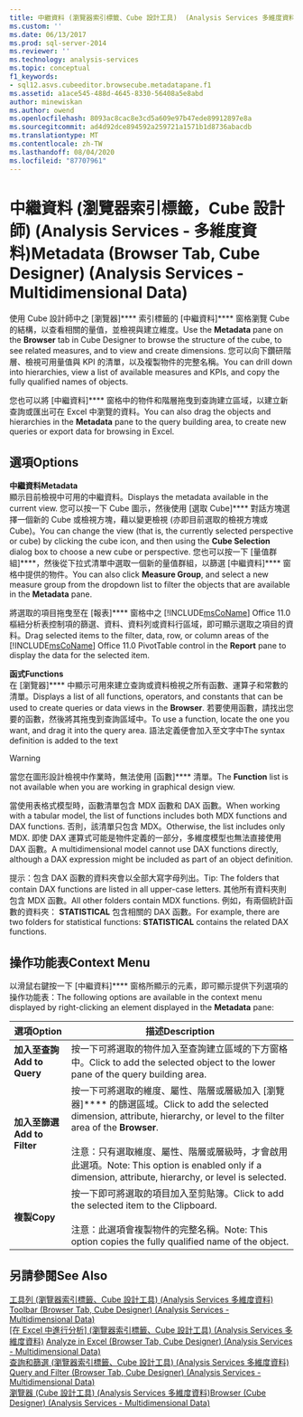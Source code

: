 ```yaml
---
title: 中繼資料 (瀏覽器索引標籤、Cube 設計工具)  (Analysis Services 多維度資料) |Microsoft Docs
ms.custom: ''
ms.date: 06/13/2017
ms.prod: sql-server-2014
ms.reviewer: ''
ms.technology: analysis-services
ms.topic: conceptual
f1_keywords:
- sql12.asvs.cubeeditor.browsecube.metadatapane.f1
ms.assetid: a1ace545-488d-4645-8330-56408a5e8abd
author: minewiskan
ms.author: owend
ms.openlocfilehash: 8093ac8cac8e3cd5a609e97b47ede89912897e8a
ms.sourcegitcommit: ad4d92dce894592a259721a1571b1d8736abacdb
ms.translationtype: MT
ms.contentlocale: zh-TW
ms.lasthandoff: 08/04/2020
ms.locfileid: "87707961"
---
```

# <a name="metadata-browser-tab-cube-designer-analysis-services---multidimensional-data"></a><span data-ttu-id="b68bb-102">中繼資料 (瀏覽器索引標籤，Cube 設計師) (Analysis Services - 多維度資料)</span><span class="sxs-lookup"><span data-stu-id="b68bb-102">Metadata (Browser Tab, Cube Designer) (Analysis Services - Multidimensional Data)</span></span>
  <span data-ttu-id="b68bb-103">使用 Cube 設計師中之 [瀏覽器]\*\*\*\* 索引標籤的 [中繼資料]\*\*\*\* 窗格瀏覽 Cube 的結構，以查看相關的量值，並檢視與建立維度。</span><span class="sxs-lookup"><span data-stu-id="b68bb-103">Use the **Metadata** pane on the **Browser** tab in Cube Designer to browse the structure of the cube, to see related measures, and to view and create dimensions.</span></span> <span data-ttu-id="b68bb-104">您可以向下鑽研階層、檢視可用量值與 KPI 的清單，以及複製物件的完整名稱。</span><span class="sxs-lookup"><span data-stu-id="b68bb-104">You can drill down into hierarchies, view a list of available measures and KPIs, and copy the fully qualified names of objects.</span></span>  
  
 <span data-ttu-id="b68bb-105">您也可以將 [中繼資料]\*\*\*\* 窗格中的物件和階層拖曳到查詢建立區域，以建立新查詢或匯出可在 Excel 中瀏覽的資料。</span><span class="sxs-lookup"><span data-stu-id="b68bb-105">You can also drag the objects and hierarchies in the **Metadata** pane to the query building area, to create new queries or export data for browsing in Excel.</span></span>  
  
## <a name="options"></a><span data-ttu-id="b68bb-106">選項</span><span class="sxs-lookup"><span data-stu-id="b68bb-106">Options</span></span>  
 <span data-ttu-id="b68bb-107">**中繼資料**</span><span class="sxs-lookup"><span data-stu-id="b68bb-107">**Metadata**</span></span>  
 <span data-ttu-id="b68bb-108">顯示目前檢視中可用的中繼資料。</span><span class="sxs-lookup"><span data-stu-id="b68bb-108">Displays the metadata available in the current view.</span></span> <span data-ttu-id="b68bb-109">您可以按一下 Cube 圖示，然後使用 [選取 Cube]\*\*\*\* 對話方塊選擇一個新的 Cube 或檢視方塊，藉以變更檢視 (亦即目前選取的檢視方塊或 Cube)。</span><span class="sxs-lookup"><span data-stu-id="b68bb-109">You can change the view (that is, the currently selected perspective or cube) by clicking the cube icon, and then using the **Cube Selection** dialog box to choose a new cube or perspective.</span></span> <span data-ttu-id="b68bb-110">您也可以按一下 [量值群組]\*\*\*\*，然後從下拉式清單中選取一個新的量值群組，以篩選 [中繼資料]\*\*\*\* 窗格中提供的物件。</span><span class="sxs-lookup"><span data-stu-id="b68bb-110">You can also click **Measure Group**, and select a new measure group from the dropdown list to filter the objects that are available in the **Metadata** pane.</span></span>  
  
 <span data-ttu-id="b68bb-111">將選取的項目拖曳至在 [報表]\*\*\*\* 窗格中之 [!INCLUDE[msCoName](../includes/msconame-md.md)] Office 11.0 樞紐分析表控制項的篩選、資料、資料列或資料行區域，即可顯示選取之項目的資料。</span><span class="sxs-lookup"><span data-stu-id="b68bb-111">Drag selected items to the filter, data, row, or column areas of the [!INCLUDE[msCoName](../includes/msconame-md.md)] Office 11.0 PivotTable control in the **Report** pane to display the data for the selected item.</span></span>  
  
 <span data-ttu-id="b68bb-112">**函式**</span><span class="sxs-lookup"><span data-stu-id="b68bb-112">**Functions**</span></span>  
 <span data-ttu-id="b68bb-113">在 [瀏覽器]\*\*\*\* 中顯示可用來建立查詢或資料檢視之所有函數、運算子和常數的清單。</span><span class="sxs-lookup"><span data-stu-id="b68bb-113">Displays a list of all functions, operators, and constants that can be used to create queries or data views in the **Browser**.</span></span> <span data-ttu-id="b68bb-114">若要使用函數，請找出您要的函數，然後將其拖曳到查詢區域中。</span><span class="sxs-lookup"><span data-stu-id="b68bb-114">To use a function, locate the one you want, and drag it into the query area.</span></span> <span data-ttu-id="b68bb-115">語法定義便會加入至文字中</span><span class="sxs-lookup"><span data-stu-id="b68bb-115">The syntax definition is added to the text</span></span>  
  
> [!WARNING]  
>  <span data-ttu-id="b68bb-116">當您在圖形設計檢視中作業時，無法使用 [函數]\*\*\*\* 清單。</span><span class="sxs-lookup"><span data-stu-id="b68bb-116">The **Function** list is not available when you are working in graphical design view.</span></span>  
  
 <span data-ttu-id="b68bb-117">當使用表格式模型時，函數清單包含 MDX 函數和 DAX 函數。</span><span class="sxs-lookup"><span data-stu-id="b68bb-117">When working with a tabular model, the list of functions includes both MDX functions and DAX functions.</span></span> <span data-ttu-id="b68bb-118">否則，該清單只包含 MDX。</span><span class="sxs-lookup"><span data-stu-id="b68bb-118">Otherwise, the list includes only MDX.</span></span> <span data-ttu-id="b68bb-119">即使 DAX 運算式可能是物件定義的一部分，多維度模型也無法直接使用 DAX 函數。</span><span class="sxs-lookup"><span data-stu-id="b68bb-119">A multidimensional model cannot use DAX functions directly, although a DAX expression might be included as part of an object definition.</span></span>  
  
 <span data-ttu-id="b68bb-120">提示：包含 DAX 函數的資料夾會以全部大寫字母列出。</span><span class="sxs-lookup"><span data-stu-id="b68bb-120">Tip: The folders that contain DAX functions are listed in all upper-case letters.</span></span> <span data-ttu-id="b68bb-121">其他所有資料夾則包含 MDX 函數。</span><span class="sxs-lookup"><span data-stu-id="b68bb-121">All other folders contain MDX functions.</span></span> <span data-ttu-id="b68bb-122">例如，有兩個統計函數的資料夾： **STATISTICAL** 包含相關的 DAX 函數。</span><span class="sxs-lookup"><span data-stu-id="b68bb-122">For example, there are two folders for statistical functions: **STATISTICAL** contains the related DAX functions.</span></span>  
  
## <a name="context-menu"></a><span data-ttu-id="b68bb-123">操作功能表</span><span class="sxs-lookup"><span data-stu-id="b68bb-123">Context Menu</span></span>  
 <span data-ttu-id="b68bb-124">以滑鼠右鍵按一下 [中繼資料]\*\*\*\* 窗格所顯示的元素，即可顯示提供下列選項的操作功能表：</span><span class="sxs-lookup"><span data-stu-id="b68bb-124">The following options are available in the context menu displayed by right-clicking an element displayed in the **Metadata** pane:</span></span>  
  
|<span data-ttu-id="b68bb-125">選項</span><span class="sxs-lookup"><span data-stu-id="b68bb-125">Option</span></span>|<span data-ttu-id="b68bb-126">描述</span><span class="sxs-lookup"><span data-stu-id="b68bb-126">Description</span></span>|  
|------------|-----------------|  
|<span data-ttu-id="b68bb-127">**加入至查詢**</span><span class="sxs-lookup"><span data-stu-id="b68bb-127">**Add to Query**</span></span>|<span data-ttu-id="b68bb-128">按一下可將選取的物件加入至查詢建立區域的下方窗格中。</span><span class="sxs-lookup"><span data-stu-id="b68bb-128">Click to add the selected object to the lower pane of the query building area.</span></span>|  
|<span data-ttu-id="b68bb-129">**加入至篩選**</span><span class="sxs-lookup"><span data-stu-id="b68bb-129">**Add to Filter**</span></span>|<span data-ttu-id="b68bb-130">按一下可將選取的維度、屬性、階層或層級加入 [瀏覽器]\*\*\*\* 的篩選區域。</span><span class="sxs-lookup"><span data-stu-id="b68bb-130">Click to add the selected dimension, attribute, hierarchy, or level to the filter area of the **Browser**.</span></span><br /><br /> <span data-ttu-id="b68bb-131">注意：只有選取維度、屬性、階層或層級時，才會啟用此選項。</span><span class="sxs-lookup"><span data-stu-id="b68bb-131">Note: This option is enabled only if a dimension, attribute, hierarchy, or level is selected.</span></span>|  
|<span data-ttu-id="b68bb-132">**複製**</span><span class="sxs-lookup"><span data-stu-id="b68bb-132">**Copy**</span></span>|<span data-ttu-id="b68bb-133">按一下即可將選取的項目加入至剪貼簿。</span><span class="sxs-lookup"><span data-stu-id="b68bb-133">Click to add the selected item to the Clipboard.</span></span><br /><br /> <span data-ttu-id="b68bb-134">注意：此選項會複製物件的完整名稱。</span><span class="sxs-lookup"><span data-stu-id="b68bb-134">Note: This option copies the fully qualified name of the object.</span></span>|  
  
## <a name="see-also"></a><span data-ttu-id="b68bb-135">另請參閱</span><span class="sxs-lookup"><span data-stu-id="b68bb-135">See Also</span></span>  
 <span data-ttu-id="b68bb-136">[工具列 &#40;瀏覽器索引標籤、Cube 設計工具&#41; &#40;Analysis Services 多維度資料&#41;](toolbar-browser-tab-cube-designer-analysis-services-multidimensional-data.md) </span><span class="sxs-lookup"><span data-stu-id="b68bb-136">[Toolbar &#40;Browser Tab, Cube Designer&#41; &#40;Analysis Services - Multidimensional Data&#41;](toolbar-browser-tab-cube-designer-analysis-services-multidimensional-data.md) </span></span>  
 <span data-ttu-id="b68bb-137">[[在 Excel 中進行分析] &#40;瀏覽器索引標籤、Cube 設計工具&#41; &#40;Analysis Services 多維度資料&#41;](analyze-in-excel-browser-cube-designer-analysis-services-multidimensional-data.md) </span><span class="sxs-lookup"><span data-stu-id="b68bb-137">[Analyze in Excel &#40;Browser Tab, Cube Designer&#41; &#40;Analysis Services - Multidimensional Data&#41;](analyze-in-excel-browser-cube-designer-analysis-services-multidimensional-data.md) </span></span>  
 <span data-ttu-id="b68bb-138">[查詢和篩選 &#40;瀏覽器索引標籤、Cube 設計工具&#41; &#40;Analysis Services 多維度資料&#41;](query-filter-browser-cube-designer-analysis-services-multidimensional-data.md) </span><span class="sxs-lookup"><span data-stu-id="b68bb-138">[Query and Filter &#40;Browser Tab, Cube Designer&#41; &#40;Analysis Services - Multidimensional Data&#41;](query-filter-browser-cube-designer-analysis-services-multidimensional-data.md) </span></span>  
 [<span data-ttu-id="b68bb-139">瀏覽器 &#40;Cube 設計工具&#41; &#40;Analysis Services 多維度資料&#41;</span><span class="sxs-lookup"><span data-stu-id="b68bb-139">Browser &#40;Cube Designer&#41; &#40;Analysis Services - Multidimensional Data&#41;</span></span>](browser-cube-designer-analysis-services-multidimensional-data.md)  
  
  
